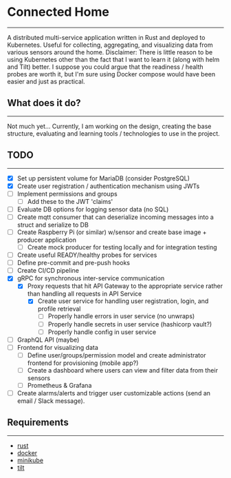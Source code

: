 # Connected Home
___

A distributed multi-service application written in Rust and deployed to Kubernetes. Useful for collecting, aggregating, 
and visualizing data from various sensors around the home. Disclaimer: There is little reason to be using Kubernetes 
other than the fact that I want to learn it (along with helm and Tilt) better. I suppose you could argue that the 
readiness / health probes are worth it, but I'm sure using Docker compose would have been easier and just as practical. 


## What does it do?
___

Not much yet... Currently, I am working on the design, creating the base structure, evaluating and learning tools / 
technologies to use in the project. 

## TODO
___

* [x] Set up persistent volume for MariaDB (consider PostgreSQL)
* [x] Create user registration / authentication mechanism using JWTs
* [ ] Implement permissions and groups 
  * [ ] Add these to the JWT 'claims'
* [ ] Evaluate DB options for logging sensor data (no SQL)  
* [ ] Create mqtt consumer that can deserialize incoming messages into a struct and serialize to DB
* [ ] Create Raspberry Pi (or similar) w/sensor and create base image + producer application
    * [ ] Create mock producer for testing locally and for integration testing
* [ ] Create useful READY/healthy probes for services
* [ ] Define pre-commit and pre-push hooks
* [ ] Create CI/CD pipeline    
* [x] gRPC for synchronous inter-service communication
  * [x] Proxy requests that hit API Gateway to the appropriate service rather than handling all requests in API Service
    * [x] Create user service for handling user registration, login, and profile retrieval 
      * [ ] Properly handle errors in user service (no unwraps)
      * [ ] Properly handle secrets in user service (hashicorp vault?)
      * [ ] Properly handle config in user service
* [ ] GraphQL API (maybe)
* [ ] Frontend for visualizing data
    * [ ] Define user/groups/permission model and create administrator frontend for provisioning (mobile app?)
    * [ ] Create a dashboard where users can view and filter data from their sensors
    * [ ] Prometheus & Grafana
* [ ] Create alarms/alerts and trigger user customizable actions (send an email / Slack message). 

## Requirements
___

* [rust](https://www.rust-lang.org/tools/install)
* [docker](https://www.docker.com/)
* [minikube](https://minikube.sigs.k8s.io/docs/start/)
* [tilt](https://tilt.dev/)
